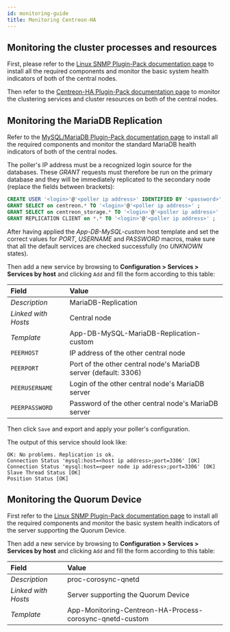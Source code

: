 ```yaml
---
id: monitoring-guide
title: Monitoring Centreon-HA
---
```


## Monitoring the cluster processes and resources

First, please refer to the [Linux SNMP Plugin-Pack documentation page](/pp/integrations/plugin-packs/procedures/operatingsystems-linux-snmp) to install all the required components and monitor the basic system health indicators of both of the central nodes.

Then refer to the [Centreon-HA Plugin-Pack documentation page](/pp/integrations/plugin-packs/procedures/applications-monitoring-centreon-ha) to monitor the clustering services and cluster resources on both of the central nodes.

## Monitoring the MariaDB Replication

Refer to the [MySQL/MariaDB Plugin-Pack documentation page](/pp/integrations/plugin-packs/procedures/applications-databases-mysql) to install all the required components and monitor the standard MariaDB health indicators of both of the central nodes.

The poller's IP address must be a recognized login source for the databases. These *GRANT* requests must therefore be run on the primary database and they will be immediately replicated to the secondary node (replace the fields between brackets):

```sql
CREATE USER '<login>'@'<poller ip address>' IDENTIFIED BY '<password>';
GRANT SELECT on centreon.* TO '<login>'@'<poller ip address>' ;
GRANT SELECT on centreon_storage.* TO '<login>'@'<poller ip address>' ;
GRANT REPLICATION CLIENT on *.* TO '<login>'@'<poller ip address>' ;
```

After having applied the *App-DB-MySQL-custom* host template and set the correct values for *PORT*, *USERNAME* and *PASSWORD* macros, make sure that all the default services are checked successfully (no *UNKNOWN* states).

Then add a new service by browsing to **Configuration > Services > Services by host** and clicking `Add` and fill the form according to this table:

| Field               | Value                                                           |
|:--------------------|:----------------------------------------------------------------|
| *Description*       | MariaDB-Replication                                             |
| *Linked with Hosts* | Central node                                                    |
| *Template*          | App-DB-MySQL-MariaDB-Replication-custom                         |
| `PEERHOST`          | IP address of the other central node                            |
| `PEERPORT`          | Port of the other central node's MariaDB server (default: 3306) |
| `PEERUSERNAME`      | Login of the other central node's MariaDB server                |
| `PEERPASSWORD`      | Password of the other central node's MariaDB server             |

Then click `Save` and export and apply your poller's configuration.

The output of this service should look like:

```text
OK: No problems. Replication is ok.
Connection Status 'mysql:host=<host ip address>;port=3306' [OK]
Connection Status 'mysql:host=<peer node ip address>;port=3306' [OK]
Slave Thread Status [OK]
Position Status [OK]
```

## Monitoring the Quorum Device

First refer to the [Linux SNMP Plugin-Pack documentation page](/pp/integrations/plugin-packs/procedures/operatingsystems-linux-snmp) to install all the required components and monitor the basic system health indicators of the server supporting the Quorum Device.

Then add a new service by browsing to **Configuration > Services > Services by host** and clicking `Add` and fill the form according to this table:

| Field               | Value                                                    |
|:--------------------|:---------------------------------------------------------|
| *Description*       | proc-corosync-qnetd                                      |
| *Linked with Hosts* | Server supporting the Quorum Device                      |
| *Template*          | App-Monitoring-Centreon-HA-Process-corosync-qnetd-custom |

